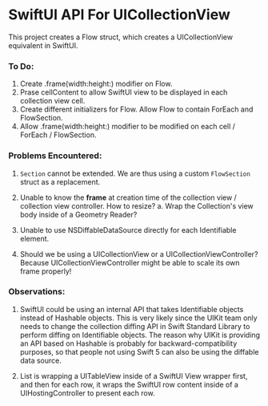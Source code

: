 #  SwiftUI API For UICollectionView

This project creates a Flow struct, which creates a UICollectionView equivalent in SwiftUI.

### To Do: ###
1. Create .frame(width:height:) modifier on Flow.
2. Prase cellContent to allow SwiftUI view to be displayed in each collection view cell.
3. Create different initializers for Flow. Allow Flow to contain ForEach and FlowSection.
4. Allow .frame(width:height:) modifier to be modified on each cell / ForEach / FlowSection.



### Problems Encountered: ###
1. `Section` cannot be extended. We are thus using a custom `FlowSection` struct as a replacement.

2. Unable to know the **frame** at creation time of the collection view / collection view controller. How to resize?
    a. Wrap the Collection's view body inside of a Geometry Reader?
    
3. Unable to use NSDiffableDataSource directly for each Identifiable element.

4. Should we be using a UICollectionView or a UICollectionViewController? Because UICollectionViewController might be able to scale its own frame properly!



### Observations: ###
1. SwiftUI could be using an internal API that takes Identifiable objects instead of Hashable objects. This is very likely since the UIKit team only needs to change the collection diffing API in Swift Standard Library to perform diffing on Identifiable objects. The reason why UIKit is providing an API based on Hashable is probably for backward-compatibility purposes, so that people not using Swift 5 can also be using the diffable data source.

2. List is wrapping a UITableView inside of a SwiftUI View wrapper first, and then for each row, it wraps the SwiftUI row content inside of a UIHostingController to present each row.
